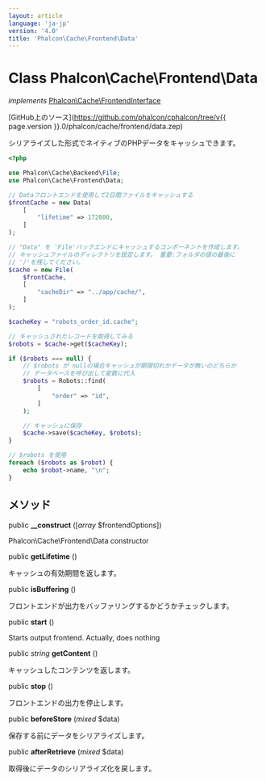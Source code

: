 ```yaml
---
layout: article
language: 'ja-jp'
version: '4.0'
title: 'Phalcon\Cache\Frontend\Data'
---
```

# Class **Phalcon\Cache\Frontend\Data**

*implements* [Phalcon\Cache\FrontendInterface](Phalcon_Cache_FrontendInterface)

[GitHub上のソース](https://github.com/phalcon/cphalcon/tree/v{{ page.version }}.0/phalcon/cache/frontend/data.zep)

シリアライズした形式でネイティブのPHPデータをキャッシュできます。

```php
<?php

use Phalcon\Cache\Backend\File;
use Phalcon\Cache\Frontend\Data;

// Dataフロントエンドを使用して2日間ファイルをキャッシュする
$frontCache = new Data(
    [
        "lifetime" => 172800,
    ]
);

// "Data" を 'File'バックエンドにキャッシュするコンポーネントを作成します。
// キャッシュファイルのディレクトリを設定します。 重要:フォルダの値の最後に
// '/'を残してください。
$cache = new File(
    $frontCache,
    [
        "cacheDir" => "../app/cache/",
    ]
);

$cacheKey = "robots_order_id.cache";

// キャッシュされたレコードを取得してみる
$robots = $cache->get($cacheKey);

if ($robots === null) {
    // $robots が nullの場合キャッシュが期限切れかデータが無いのどちらか
    // データベースを呼び出して変数に代入
    $robots = Robots::find(
        [
            "order" => "id",
        ]
    );

    // キャッシュに保存
    $cache->save($cacheKey, $robots);
}

// $robots を使用
foreach ($robots as $robot) {
    echo $robot->name, "\n";
}

```

## メソッド

public **__construct** ([*array* $frontendOptions])

Phalcon\Cache\Frontend\Data constructor

public **getLifetime** ()

キャッシュの有効期間を返します。

public **isBuffering** ()

フロントエンドが出力をバッファリングするかどうかチェックします。

public **start** ()

Starts output frontend. Actually, does nothing

public *string* **getContent** ()

キャッシュしたコンテンツを返します。

public **stop** ()

フロントエンドの出力を停止します。

public **beforeStore** (*mixed* $data)

保存する前にデータをシリアライズします。

public **afterRetrieve** (*mixed* $data)

取得後にデータのシリアライズ化を戻します。